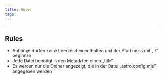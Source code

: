 ```yaml
---
title: Rules
tags:
---
```

---

## Rules

- Anhänge dürfen keine Leerzeichen enthalten und der Pfad muss mit „./” beginnen
- Jede Datei benötigt in den Metadaten einen „title”
- Es werden nur die Ordner angezeigt, die in der Datei „astro.config.mjs” angegeben werden